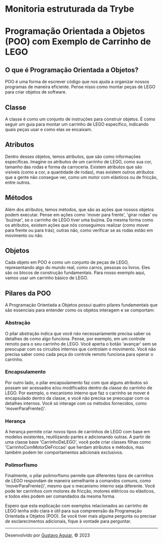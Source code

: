 # Monitoria estruturada da Trybe
# Programação Orientada a Objetos (POO) com Exemplo de Carrinho de LEGO

## O que é Programação Orientada a Objetos?

POO é uma forma de escrever código que nos ajuda a organizar nossos programas de maneira eficiente. Pense nisso como montar peças de LEGO para criar objetos de software.

## Classe

A classe é como um conjunto de instruções para construir objetos. É como seguir um guia para montar um carrinho de LEGO específico, indicando quais peças usar e como elas se encaixam.



## Atributos

Dentro desses objetos, temos atributos, que são como informações específicas. Imagine os atributos de um carrinho de LEGO, como sua cor, tamanho das rodas e forma da carroceria. Existem atributos que são visíveis (como a cor, a quantidade de rodas), mas existem outros atributos que a gente não consegue ver, como um motor com elásticos ou de fricção, entre outros.

## Métodos

Além dos atributos, temos métodos, que são as ações que nossos objetos podem executar. Pense em ações como 'mover para frente', 'girar rodas' ou 'buzinar', se o carrinho de LEGO tiver uma buzina. Da mesma forma como os atributos, existem ações que nós conseguimos realizar (como mover para frente ou para trás), outras não, como verificar se as rodas estão em movimento ou não.

## Objetos

Cada objeto em POO é como um conjunto de peças de LEGO, representando algo do mundo real, como carros, pessoas ou livros. Eles são os blocos de construção fundamentais. Para nosso exemplo aqui, vamos usar um carrinho básico de LEGO.



## Pilares da POO

A Programação Orientada a Objetos possui quatro pilares fundamentais que são essenciais para entender como os objetos interagem e se comportam:

### Abstração

O pilar abstração indica que você não necessariamente precisa saber os detalhes de como algo funciona. Pense, por exemplo, em um controle remoto para o seu carrinho de LEGO. Você aperta o botão 'avançar' sem se preocupar com os circuitos internos que controlam o movimento. Você não precisa saber como cada peça do controle remoto funciona para operar o carrinho.

### Encapsulamento

Por outro lado, o pilar encapsulamento faz com que alguns atributos só possam ser acessados e/ou modificados dentro da classe do carrinho de LEGO. Por exemplo, o mecanismo interno que faz o carrinho se mover é encapsulado dentro da classe, e você não precisa se preocupar com os detalhes internos. Você só interage com os métodos fornecidos, como 'moverParaFrente()'.

### Herança

A herança permite criar novos tipos de carrinhos de LEGO com base em modelos existentes, reutilizando partes e adicionando outras. A partir de uma classe base 'CarrinhoDeLEGO', você pode criar classes filhas como 'CarrinhoComMotorDeFriccao' que herdam atributos e métodos, mas também podem ter comportamentos adicionais exclusivos.

### Polimorfismo

Finalmente, o pilar polimorfismo permite que diferentes tipos de carrinhos de LEGO respondam de maneira semelhante a comandos comuns, como 'moverParaFrente()', mesmo que o mecanismo interno seja diferente. Você pode ter carrinhos com motores de fricção, motores elétricos ou elásticos, e todos eles podem ser comandados da mesma forma.

Espero que esta explicação com exemplos relacionados ao carrinho de LEGO tenha sido clara e útil para sua compreensão da Programação Orientada a Objetos (POO). Se você tiver mais alguma pergunta ou precisar de esclarecimentos adicionais, fique à vontade para perguntar.
___

Desenvolvido por [Gustavo Aguiar](https://github.com/gus-aguiar/), © 2023

